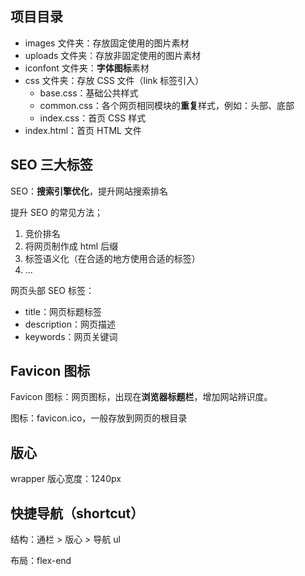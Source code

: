## 项目目录

* images 文件夹：存放固定使用的图片素材
* uploads 文件夹：存放非固定使用的图片素材
* iconfont 文件夹：**字体图标**素材
* css 文件夹：存放 CSS 文件（link 标签引入）
    * base.css：基础公共样式
    * common.css：各个网页相同模块的**重复**样式，例如：头部、底部
    * index.css：首页 CSS 样式
* index.html：首页 HTML 文件

## SEO 三大标签

SEO：**搜索引擎优化**，提升网站搜索排名

提升 SEO 的常见方法；

1. 竞价排名
2. 将网页制作成 html 后缀
3. 标签语义化（在合适的地方使用合适的标签）
4. ...

网页头部 SEO 标签：

* title：网页标题标签
* description：网页描述
* keywords：网页关键词

## Favicon 图标

Favicon 图标：网页图标，出现在**浏览器标题栏**，增加网站辨识度。

图标：favicon.ico，一般存放到网页的根目录

## 版心

wrapper 版心宽度：1240px

## 快捷导航（shortcut）

结构：通栏 > 版心 > 导航 ul

布局：flex-end
